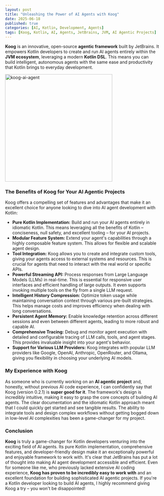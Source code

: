 ```yaml
---
layout: post
title: "Unleashing the Power of AI Agents with Koog"
date: 2025-06-18
published: true
categories: [AI, Kotlin, Development, Agents]
tags: [Koog, Kotlin, AI, Agents, JetBrains, JVM, AI Agentic Projects]
---
```


**Koog** is an innovative, open-source **agentic framework** built by JetBrains. It empowers Kotlin developers to create and run AI agents entirely within the **JVM ecosystem**, leveraging a modern **Kotlin DSL**. This means you can build intelligent, autonomous agents with the same ease and productivity that Kotlin brings to everyday development.

<img src="https://maikotrindade.com/public/img/koog-ai-agent.png" width="350" height="350" alt="koog-ai-agent"/> 

### The Benefits of Koog for Your AI Agentic Projects

Koog offers a compelling set of features and advantages that make it an excellent choice for anyone looking to dive into AI agent development with Kotlin:

* **Pure Kotlin Implementation:** Build and run your AI agents entirely in idiomatic Kotlin. This means leveraging all the benefits of Kotlin – conciseness, null safety, and excellent tooling – for your AI projects.
* **Modular Feature System:** Extend your agent's capabilities through a highly composable feature system. This allows for flexible and scalable agent design.
* **Tool Integration:** Koog allows you to create and integrate custom tools, giving your agents access to external systems and resources. This is crucial for agents that need to interact with the real world or specific APIs.
* **Powerful Streaming API:** Process responses from Large Language Models (LLMs) in real-time. This is essential for responsive user interfaces and efficient handling of large outputs. It even supports invoking multiple tools on the fly from a single LLM request.
* **Intelligent History Compression:** Optimize token usage while maintaining conversation context through various pre-built strategies. This helps manage costs and improves efficiency when dealing with long conversations.
* **Persistent Agent Memory:** Enable knowledge retention across different sessions and even between different agents, leading to more robust and capable AI.
* **Comprehensive Tracing:** Debug and monitor agent execution with detailed and configurable tracing of LLM calls, tools, and agent stages. This provides invaluable insight into your agent's behavior.
* **Support for Various LLM Providers:** Koog integrates with popular LLM providers like Google, OpenAI, Anthropic, OpenRouter, and Ollama, giving you flexibility in choosing your underlying AI models.

### My Experience with Koog

As someone who is currently working on an **AI agentic project** and, honestly, without previous AI code experience, I can confidently say that Koog (version 0.2.1) is **super good for it**. The framework's design is incredibly intuitive, making it easy to grasp the core concepts of building AI agents. The clear documentation and the idiomatic Kotlin approach meant that I could quickly get started and see tangible results. The ability to integrate tools and design complex workflows without getting bogged down in low-level AI complexities has been a game-changer for my project.

### Conclusion

**Koog** is truly a game-changer for Kotlin developers venturing into the exciting field of AI agents. Its pure Kotlin implementation, comprehensive features, and developer-friendly design make it an exceptionally powerful and enjoyable framework to work with. It's clear that JetBrains has put a lot of thought into making AI agent development accessible and efficient. Even for someone like me, who previously lacked extensive AI coding experience, **Koog has proven to be incredibly easy to work with** and an excellent foundation for building sophisticated AI agentic projects. If you're a Kotlin developer looking to build AI agents, I highly recommend giving Koog a try – you won't be disappointed!